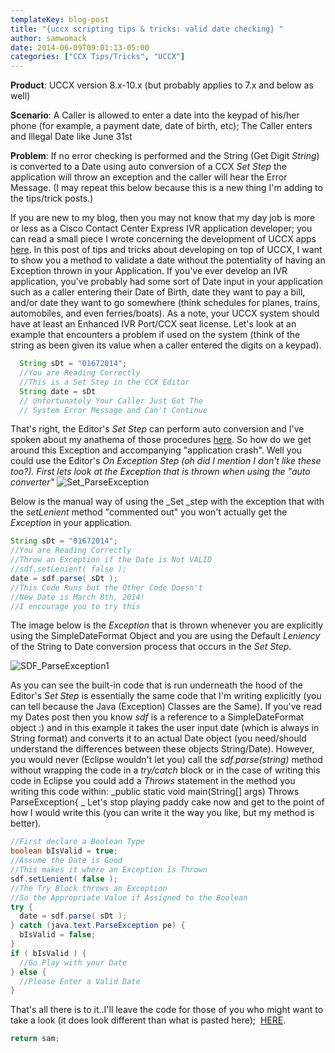 ```yaml
---
templateKey: blog-post
title: "{uccx scripting tips & tricks: valid date checking} "
author: samwomack
date: 2014-06-09T09:01:13-05:00
categories: ["CCX Tips/Tricks", "UCCX"]
---
```


**Product**: UCCX version 8.x-10.x (but probably applies to 7.x and below as well)

**Scenario**: A Caller is allowed to enter a date into the keypad of his/her phone (for example, a payment date, date of birth, etc); The Caller enters and Illegal Date like June 31st


**Problem**: If no error checking is performed and the String (Get Digit _String_) is converted to a Date using auto conversion of a CCX _Set Step_ the application will throw an exception and the caller will hear the Error Message. (I may repeat this below because this is a new thing I'm adding to the tips/trick posts.)

If you are new to my blog, then you may not know that my day job is more or less as a Cisco Contact Center Express IVR application developer; you can read a small piece I wrote concerning the development of UCCX apps [here](http://samiamsam.com/2013/12/31/ccx-developer/ "{ccx developer}"). In this post of tips and tricks about developing on top of UCCX, I want to show you a method to validate a date without the potentiality of having an Exception thrown in your Application. If you've ever develop an IVR application, you've probably had some sort of Date input in your application such as a caller entering their Date of Birth, date they want to pay a bill, and/or date they want to go somewhere (think schedules for planes, trains, automobiles, and even ferries/boats). As a note, your UCCX system should have at least an Enhanced IVR Port/CCX seat license. Let's look at an example that encounters a problem if used on the system (think of the string as been given its value when a caller entered the digits on a keypad).


```java
  String sDt = "01672014";
  //You are Reading Correctly
  //This is a Set Step in the CCX Editor 
  String date = sDt
  // Unfortunately Your Caller Just Got The
  // System Error Message and Can't Continue
```

That's right, the Editor's _Set Step_ can perform auto conversion and I've spoken about my anathema of those procedures [here](http://samiamsam.com/2014/03/07/code-the-data-conversion-black-hole/ "{Code: The Data Conversion Black Hole}"). So how do we get around this Exception and accompanying "application crash". Well you could use the Editor's _On Exception Step _(oh did I mention I don't like these too?). First lets look at the Exception that is thrown when using the _"auto converter__"_ ![Set_ParseException](/img/set_parseexception.png)

Below is the manual way of using the _Set _step with the exception that with the _setLenient_ method "commented out" you won't actually get the _Exception_ in your application.

```java
String sDt = "01672014";
//You are Reading Correctly 
//Throw an Exception if the Date is Not VALID
//sdf.setLenient( false );
date = sdf.parse( sDt );
//This Code Runs but the Other Code Doesn't
//New Date is March 8th, 2014!
//I encourage you to try this
```

The image below is the _Exception_ that is thrown whenever you are explicitly using the SimpleDateFormat Object and you are using the Default _Leniency_ of the String to Date conversion process that occurs in the _Set Step_.


 ![SDF_ParseException1](/img/sdf_parseexception1.png)


As you can see the built-in code that is run underneath the hood of the Editor's _Set Step_ is essentially the same code that I'm writing explicitly (you can tell because the Java (Exception) Classes are the Same). If you've read my Dates post then you know _sdf_ is a reference to a SimpleDateFormat object :) and in this example it takes the user input date (which is always in String format) and converts it to an actual Date object (you need/should understand the differences between these objects String/Date). However, you would never (Eclipse wouldn't let you) call the _sdf.parse(string)_ method without wrapping the code in a _try/catch_ block or in the case of writing this code in Eclipse you could add a _Throws_ statement in the method you writing this code within: _public static void main(String\[\] args) Throws ParseException{ _ Let's stop playing paddy cake now and get to the point of how I would write this (you can write it the way you like, but my method is better). 


```java
//First declare a Boolean Type
boolean bIsValid = true;
//Assume the Date is Good
//This makes it where an Exception is Thrown
sdf.setLenient( false );
//The Try Block throws an Exception
//So the Appropriate Value if Assigned to the Boolean
try {
  date = sdf.parse( sDt ); 
} catch (java.text.ParseException pe) {
  bIsValid = false;
}
if ( bIsValid ) { 
  //Go Play with your Date
} else { 
  //Please Enter a Valid Date
}
```

That's all there is to it..I'll leave the code for those of you who might want to take a look (it does look different than what is pasted here);  [HERE](https://samiamsamdotcom.files.wordpress.com/2014/06/datevalidity.zip).
 
```javascript
return sam;
```
